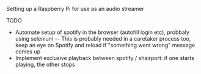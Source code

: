 Setting up a Raspberry Pi for use as an audio streamer

TODO
- Automate setup of spotify in the browser (autofill login etc), probbaly using selenium
-- This is probably needed in a caretaker process too, keep an eye on Spotify and reload if "something went wrong" message comes up
- Implement exclusive playback between spotify / shairport: if one starts playing, the other stops
